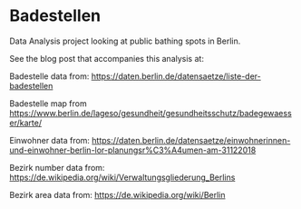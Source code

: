 # Badestellen
Data Analysis project looking at public bathing spots in Berlin.

See the blog post that accompanies this analysis at: 


Badestelle data from: https://daten.berlin.de/datensaetze/liste-der-badestellen

Badestelle map from https://www.berlin.de/lageso/gesundheit/gesundheitsschutz/badegewaesser/karte/

Einwohner data from: https://daten.berlin.de/datensaetze/einwohnerinnen-und-einwohner-berlin-lor-planungsr%C3%A4umen-am-31122018

Bezirk number data from: https://de.wikipedia.org/wiki/Verwaltungsgliederung_Berlins

Bezirk area data from: https://de.wikipedia.org/wiki/Berlin

